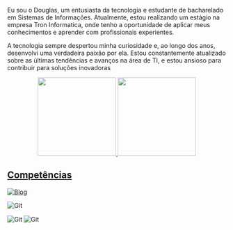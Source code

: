 
Eu sou o Douglas, um entusiasta da tecnologia e estudante de bacharelado em Sistemas de Informações. Atualmente, estou realizando um estágio na empresa Tron Informatica, onde tenho a oportunidade de aplicar meus conhecimentos e aprender com profissionais experientes.

A tecnologia sempre despertou minha curiosidade e, ao longo dos anos, desenvolvi uma verdadeira paixão por ela. Estou constantemente atualizado sobre as últimas tendências e avanços na área de TI, e estou ansioso para contribuir para soluções inovadoras

 
<div align="center">
  <a href="https://github.com/montovoni">
 <!--![Montovoni GitHub stats](https://github-readme-stats.vercel.app/api?username=Montovoni&show_icons=true&theme=dracula) -->
 <img height="180em" src="https://github-readme-stats.vercel.app/api?username=montovoni&show_icons=true&theme=transparent&include_all_commits=true&count_private=true"/>
 <img height="180em" src="https://github-readme-stats.vercel.app/api/top-langs/?username=montovoni&layout=compact&langs_count=7&theme=gotham"/>
</div>

<div>

## Competências
[![Blog](https://img.shields.io/website?label=Montovoni.com.br&style=for-the-badge&url=https://montovoni.com.br/)](https://montovoni.com.br/)

<div style="display: inline_block">

 <img align="center" alt="Git" src="https://img.shields.io/badge/Delphi_RAD_Studio-B22222?style=for-the-badge&logo=delphi&logoColor=white"/>
</p>
 <img align="center" alt="Git" src="https://img.shields.io/badge/Python-3776AB?style=for-the-badge&logo=python&logoColor=white">
 <img align="center" alt="Git" src="https://img.shields.io/badge/GIT-E44C30?style=for-the-badge&logo=git&logoColor=white"/>
</p>

 <!-- ## Redes Sociais
[![Instagram](https://img.shields.io/badge/Instagram-E4405F?style=for-the-badge&logo=instagram&logoColor=white)](https://www.instagram.com/douglas_montovoni/)
[![Linkedin](https://img.shields.io/badge/LinkedIn-0077B5?style=for-the-badge&logo=linkedin&logoColor=white)](https://www.linkedin.com/in/douglas-montovoni/)  -->
  
</div>

